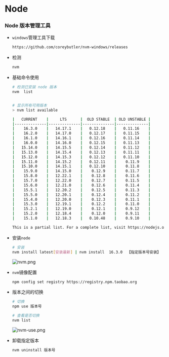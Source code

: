 # Node

###  Node 版本管理工具

+ `windows`管理工具下载

  ```bash
  https://github.com/coreybutler/nvm-windows/releases
  ```

+ 检测

  ```bash
  nvm 
  ```

+ 基础命令使用

  ```bash
  # 检测已安装 node 版本
  nvm  list
  
  
  # 显示所有可用版本
  > nvm list available
  
  |   CURRENT    |     LTS      |  OLD STABLE  | OLD UNSTABLE |
  |--------------|--------------|--------------|--------------|
  |    16.3.0    |   14.17.1    |   0.12.18    |   0.11.16    |
  |    16.2.0    |   14.17.0    |   0.12.17    |   0.11.15    |
  |    16.1.0    |   14.16.1    |   0.12.16    |   0.11.14    |
  |    16.0.0    |   14.16.0    |   0.12.15    |   0.11.13    |
  |   15.14.0    |   14.15.5    |   0.12.14    |   0.11.12    |
  |   15.13.0    |   14.15.4    |   0.12.13    |   0.11.11    |
  |   15.12.0    |   14.15.3    |   0.12.12    |   0.11.10    |
  |   15.11.0    |   14.15.2    |   0.12.11    |    0.11.9    |
  |   15.10.0    |   14.15.1    |   0.12.10    |    0.11.8    |
  |    15.9.0    |   14.15.0    |    0.12.9    |    0.11.7    |
  |    15.8.0    |   12.22.1    |    0.12.8    |    0.11.6    |
  |    15.7.0    |   12.22.0    |    0.12.7    |    0.11.5    |
  |    15.6.0    |   12.21.0    |    0.12.6    |    0.11.4    |
  |    15.5.1    |   12.20.2    |    0.12.5    |    0.11.3    |
  |    15.5.0    |   12.20.1    |    0.12.4    |    0.11.2    |
  |    15.4.0    |   12.20.0    |    0.12.3    |    0.11.1    |
  |    15.3.0    |   12.19.1    |    0.12.2    |    0.11.0    |
  |    15.2.1    |   12.19.0    |    0.12.1    |    0.9.12    |
  |    15.2.0    |   12.18.4    |    0.12.0    |    0.9.11    |
  |    15.1.0    |   12.18.3    |   0.10.48    |    0.9.10    |
  
  This is a partial list. For a complete list, visit https://nodejs.org/download/release
  
  ```

+ 安装`node`

  ```bash
  # 安装
  nvm install latest[安装最新] | nvm install  16.3.0  【指定版本号安装】
  
  ```

  ![nvm.png](https://i.loli.net/2021/06/18/TCa1xphQgn7UEsw.png)

+ `nvm`镜像配置

  ```bash
  npm config set registry https://registry.npm.taobao.org
  ```

+ 版本之间的切换

  ```bash
  # 切换
  npm use 版本号
  
  # 查看是否切换
  nvm list
  ```

  ![nvm-use.png](https://i.loli.net/2021/06/18/lmvsidgThWF2Z5c.png)



+ 卸载指定版本

  ```bash
  nvm uninstall 版本号
  ```

  

